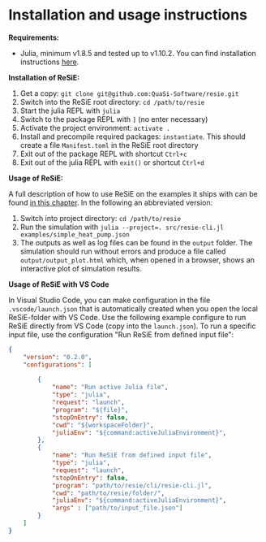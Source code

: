 # Installation and usage instructions
**Requirements:**

* Julia, minimum v1.8.5 and tested up to v1.10.2. You can find installation instructions [here](https://julialang.org/downloads/).

**Installation of ReSiE:**

1. Get a copy: `git clone git@github.com:QuaSi-Software/resie.git`
1. Switch into the ReSiE root directory: `cd /path/to/resie`
1. Start the julia REPL with `julia`
1. Switch to the package REPL with `]` (no enter necessary)
1. Activate the project environment: `activate .`
1. Install and precompile required packages: `instantiate`. This should create a file `Manifest.toml` in the ReSiE root directory
1. Exit out of the package REPL with shortcut `Ctrl+c`
1. Exit out of the julia REPL with `exit()` or shortcut `Ctrl+d`

**Usage of ReSiE:**

A full description of how to use ReSiE on the examples it ships with can be found [in this chapter](resie_exemplary_energy_systems.md). In the following an abbreviated version:

1. Switch into project directory: `cd /path/to/resie`
1. Run the simulation with `julia --project=. src/resie-cli.jl examples/simple_heat_pump.json`
1. The outputs as well as log files can be found in the `output` folder. The simulation should run without errors and produce a file called `output/output_plot.html` which, when opened in a browser, shows an interactive plot of simulation results.

**Usage of ReSiE with VS Code**

In Visual Studio Code, you can make configuration in the file `.vscode/launch.json` that is automatically created when you open the local ReSiE-folder with VS Code. Use the following example configure to run ReSiE directly from VS Code (copy into the `launch.json`). To run a specific input file, use the configuration "Run ReSiE from defined input file":

```JSON
{
    "version": "0.2.0",
    "configurations": [
    
        {
            "name": "Run active Julia file",
            "type": "julia",
            "request": "launch",
            "program": "${file}",
            "stopOnEntry": false,
            "cwd": "${workspaceFolder}",
            "juliaEnv": "${command:activeJuliaEnvironment}",
        },
        {
            "name": "Run ReSiE from defined input file",
            "type": "julia",
            "request": "launch",
            "stopOnEntry": false,
            "program": "path/to/resie/cli/resie-cli.jl",
            "cwd": "path/to/resie/folder/",
            "juliaEnv": "${command:activeJuliaEnvironment}",
            "args" : ["path/to/input_file.json"]
        }
    ]
}
```
